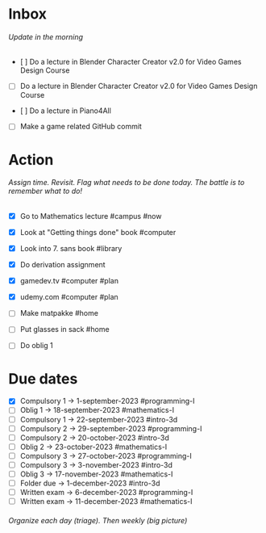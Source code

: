 # Inbox
###### Update in the morning

* [ ] Do a lecture in Blender Character Creator v2.0 for Video Games Design Course
* [ ] Do a lecture in Blender Character Creator v2.0 for Video Games Design Course
* [ ] Do a lecture in Piano4All
* [ ] Make a game related GitHub commit

# Action
###### Assign time. Revisit. Flag what needs to be done today. The battle is to remember what to do!

* [x] Go to Mathematics lecture #campus #now
* [x] Look at "Getting things done" book #computer
* [x] Look into 7. sans book #library
* [x] Do derivation assignment
* [x] gamedev.tv #computer #plan
* [x] udemy.com #computer #plan
* [ ] Make matpakke #home
* [ ] Put glasses in sack #home
* [ ] Do oblig 1


# Due dates

* [x] Compulsory 1 -> 1-september-2023  #programming-I 
* [ ] Oblig 1      -> 18-september-2023 #mathematics-I
* [ ] Compulsory 1 -> 22-september-2023 #intro-3d
* [ ] Compulsory 2 -> 29-september-2023 #programming-I
* [ ] Compulsory 2 -> 20-october-2023   #intro-3d
* [ ] Oblig 2      -> 23-october-2023   #mathematics-I
* [ ] Compulsory 3 -> 27-october-2023   #programming-I
* [ ] Compulsory 3 -> 3-november-2023   #intro-3d
* [ ] Oblig 3      -> 17-november-2023  #mathematics-I
* [ ] Folder due   -> 1-december-2023   #intro-3d
* [ ] Written exam -> 6-december-2023   #programming-I
* [ ] Written exam -> 11-december-2023  #mathematics-I

###### Organize each day (triage). Then weekly (big picture)

